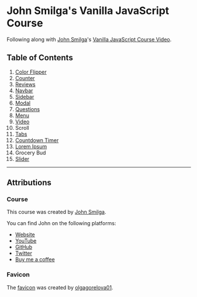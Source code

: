 # John Smilga's Vanilla JavaScript Course

Following along with [John Smilga](https://johnsmilga.com/)'s [Vanilla JavaScript Course Video](https://www.youtube.com/watch?v=3PHXvlpOkf4).

## Table of Contents

1. [Color Flipper](./01-color-flipper/)
2. [Counter](./02-counter/)
3. [Reviews](./03-reviews/)
4. [Navbar](./04-navbar/)
5. [Sidebar](./05-sidebar/)
6. [Modal](./06-modal/)
7. [Questions](./07-questions/)
8. [Menu](./08-menu/)
9. [Video](./09-video/)
10. Scroll
11. [Tabs](./11-tabs/)
12. [Countdown Timer](./12-countdown/)
13. [Lorem Ipsum](./13-lorem-ipsum/)
14. Grocery Bud
15. [Slider](./15-slider/)

---

## Attributions

### Course

This course was created by [John Smilga](https://johnsmilga.com/).

You can find John on the following platforms:

- [Website](https://www.johnsmilga.com)
- [YouTube](https://www.youtube.com/codingaddict)
- [GitHub](https://github.com/john-smilga)
- [Twitter](https://twitter.com/john_smilga)
- [Buy me a coffee](https://www.buymeacoffee.com/johnsmilga)

### Favicon

The [favicon](https://www.favicon.cc/?action=icon&file_id=971438) was created by [olgagorelova01](https://www.favicon.cc/?action=icon_list&user_id=659239).

